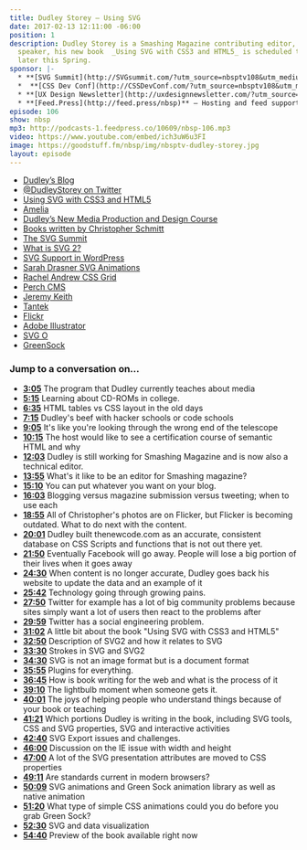 ```yaml
---
title: Dudley Storey — Using SVG
date: 2017-02-13 12:11:00 -06:00
position: 1
description: Dudley Storey is a Smashing Magazine contributing editor, teacher and
  speaker, his new book  _Using SVG with CSS3 and HTML5_ is scheduled to be released
  later this Spring.
sponsor: |-
  * **[SVG Summit](http://SVGsummit.com/?utm_source=nbsptv108&utm_medium=podcast&utm_campaign=svgsummit2017)** — A full-day, virtual UX design conference on SVG that you can attend online on February 15th. Free recordings with registration at [SVG Summit](http://svgsummit.com/?utm_source=nbsptv107&utm_medium=podcast&utm_campaign=svgsummit2017). Use discount code `NONBREAKINGSPACESHOW` for 20% off.
  *  **[CSS Dev Conf](http://CSSDevConf.com/?utm_source=nbsptv108&utm_medium=podcast&utm_campaign=cssdevconf2017)** — Conference dedicated to CSS and its super friend technologies like JavaScript, Sass, NPM, and more. A limited supply of Early Bird Tickets go on sale soon. [Register now!](http://CSSDevConf.com/?utm_source=nbsptv108&utm_medium=podcast&utm_campaign=cssdevconf2017)
  * **[UX Design Newsletter](http://uxdesignnewsletter.com/?utm_source=nbsptv108&utm_medium=podcast&utm_campaign=uxdesignnewsletter)** — A weekly free newsletter containing a collection of tutorials, articles, and videos about frontend design and development, plus tips on how to bring better engagement to the multi-device world curated by Christopher Schmitt.
  * **[Feed.Press](http://feed.press/nbsp)** — Hosting and feed support provided by Feed.Press. [Sign-up today](http://feed.press/nbsp) and try FeedPress on a 14-day trial (no contracts or commitments). Use promo code `NBSP` during checkout to get 10% off your first year.
episode: 106
show: nbsp
mp3: http://podcasts-1.feedpress.co/10609/nbsp-106.mp3
video: https://www.youtube.com/embed/ich3uW6u3FI
image: https://goodstuff.fm/nbsp/img/nbsptv-dudley-storey.jpg
layout: episode
---
```


* [Dudley’s Blog](http://thenewcode.com)
* [@DudleyStorey on Twitter](https://twitter.com/dudleystorey)
* [Using SVG with CSS3 and HTML5](http://shop.oreilly.com/product/0636920037972.do)
* [Amelia](https://twitter.com/AmeliasBrain)
* [Dudley’s New Media Production and Design Course](http://www.sait.ca/programs-and-courses/full-time-studies/diplomas/new-media-production-and-design)
* [Books written by Christopher Schmitt](https://www.amazon.com/Christopher-Schmitt/e/B001ITRNMU)
* [The SVG Summit](http://www.thesvgsummit.com/)
* [What is SVG 2?](https://developer.mozilla.org/en-US/docs/Web/SVG/SVG_2_support_in_Mozilla)
* [SVG Support in WordPress](https://wordpress.org/plugins/svg-support/)
* [Sarah Drasner SVG Animations](http://sarahdrasnerdesign.com)
* [Rachel Andrew CSS Grid](https://rachelandrew.co.uk/presentations/css-grid)
* [Perch CMS](https://grabaperch.com)
* [Jeremy Keith](https://adactio.com)
* [Tantek](http://tantek.com)
* [Flickr](https://www.flickr.com)
* [Adobe Illustrator](http://www.adobe.com/ca/products/illustrator.html)
* [SVG O](https://github.com/svg/svgo)
* [GreenSock](https://greensock.com)


### Jump to a conversation on...

* **[3:05](#t=3:05)** The program that Dudley currently teaches about media
* **[5:15](#t=5:15)** Learning about CD-ROMs in college.
* **[6:35](#t=6:35)** HTML tables vs CSS layout in the old days
* **[7:15](#t=7:15)** Dudley's beef with hacker schools or code schools
* **[9:05](#t=9:05)** It's like you're looking through the wrong end of the telescope
* **[10:15](#t=10:15)** The host would like to see a certification course of semantic HTML and why
* **[12:03](#t=12:03)** Dudley is still working for Smashing Magazine and is now also a technical editor.
* **[13:55](#t=13:55)** What's it like to be an editor for Smashing magazine?
* **[15:10](#t=15:10)** You can put whatever you want on your blog.
* **[16:03](#t=16:03)** Blogging versus magazine submission versus tweeting; when to use each
* **[18:55](#t=18:55)** All of Christopher's photos are on Flicker, but Flicker is becoming outdated. What to do next with the content.
* **[20:01](#t=20:01)** Dudley built thenewcode.com as an accurate, consistent database on CSS Scripts and functions that is not out there yet.
* **[21:50](#t=21:50)** Eventually Facebook will go away. People will lose a big portion of their lives when it goes away
* **[24:30](#t=24:30)** When content is no longer accurate, Dudley goes back his website to update the data and an example of it
* **[25:42](#t=25:42)** Technology going through growing pains.
* **[27:50](#t=27:50)** Twitter for example has a lot of big community problems because sites simply want a lot of users then react to the problems after
* **[29:59](#t=29:59)** Twitter has a social engineering problem.
* **[31:02](#t=31:02)** A little bit about the book "Using SVG with CSS3 and HTML5"
* **[32:50](#t=32:50)** Description of SVG2 and how it relates to SVG
* **[33:30](#t=33:30)** Strokes in SVG and SVG2
* **[34:30](#t=34:30)** SVG is not an image format but is a document format
* **[35:55](#t=35:55)** Plugins for everything.
* **[36:45](#t=36:45)** How is book writing for the web and what is the process of it
* **[39:10](#t=39:10)** The lightbulb moment when someone gets it.
* **[40:01](#t=40:01)** The joys of helping people who understand things because of your book or teaching
* **[41:21](#t=41:2)** Which portions Dudley is writing in the book, including SVG tools, CSS and SVG properties, SVG and interactive activities
* **[42:40](#t=42:40)** SVG Export issues and challenges.
* **[46:00](#t=46:00)** Discussion on the IE issue with width and height
* **[47:00](#t=47:00)** A lot of the SVG presentation attributes are moved to CSS properties
* **[49:11](#t=49:11)** Are standards current in modern browsers?
* **[50:09](#t=50:09)** SVG animations and Green Sock animation library as well as native animation
* **[51:20](#t=51:20)** What type of simple CSS animations could you do before you grab Green Sock?
* **[52:30](#t=52:30)** SVG and data visualization
* **[54:40](#t=54:40)** Preview of the book available right now
